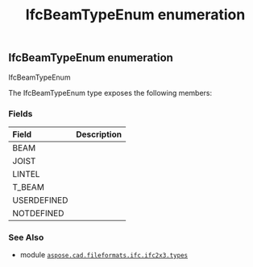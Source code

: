 ﻿---
title: IfcBeamTypeEnum enumeration
second_title: Aspose.CAD for Python via .NET API References
description: 
type: docs
weight: 1780
url: /python-net/aspose.cad.fileformats.ifc.ifc2x3.types/ifcbeamtypeenum/
is_root: false
---

## IfcBeamTypeEnum enumeration

IfcBeamTypeEnum



The IfcBeamTypeEnum type exposes the following members:

### Fields
| Field | Description |
| :- | :- |
| BEAM |  |
| JOIST |  |
| LINTEL |  |
| T_BEAM |  |
| USERDEFINED |  |
| NOTDEFINED |  |



### See Also
* module [`aspose.cad.fileformats.ifc.ifc2x3.types`](..)
